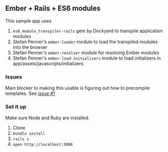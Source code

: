 ## Ember + Rails + ES6 modules

This sample app uses

1. `es6_module_transpiler-rails` gem by Dockyard to transpile application modules
1. Stefan Penner's `ember-loader` module to load the transpiled modules into the browser
1. Stefan Penner's `ember-resolver` module for resolving Ember modules
1. Stefan Penner's `ember-load-initializers` module to load initializers in app/assets/javascripts/initializers

### Issues

Main blocker to making this usable is figuring out how to
precompile templates. See [issue #1](/issues/1)


### Set it up

Make sure Node and Ruby are installed.

1. Clone
1. `bundle install`
1. `rails s`
1. `open http://localhost:3000`

